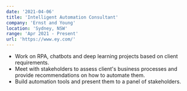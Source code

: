 ```yaml
---
date: '2021-04-06'
title: 'Intelligent Automation Consultant'
company: 'Ernst and Young'
location: 'Sydney, NSW'
range: 'Apr 2021 - Present'
url: 'https://www.ey.com/'
---
```


- Work on RPA, chatbots and deep learning projects based on client requirements.
- Meet with stakeholders to assess client's business processes and provide recommendations on how to automate them.
- Build automation tools and present them to a panel of stakeholders.
